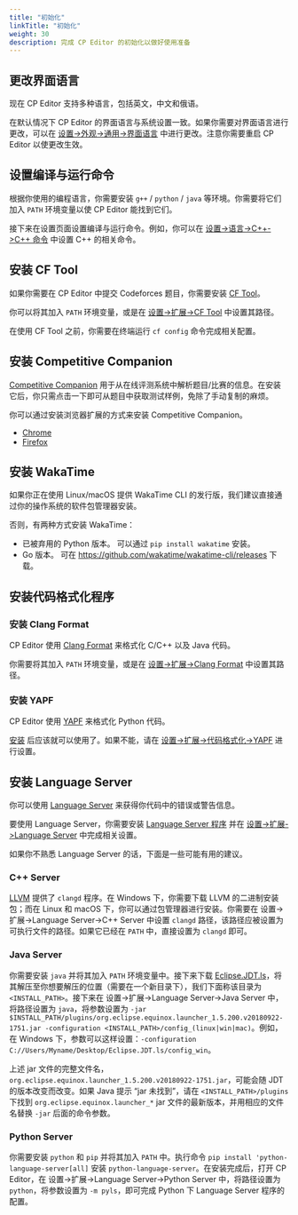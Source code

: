 ```yaml
---
title: "初始化"
linkTitle: "初始化"
weight: 30
description: 完成 CP Editor 的初始化以做好使用准备
---
```


## 更改界面语言

现在 CP Editor 支持多种语言，包括英文，中文和俄语。

在默认情况下 CP Editor 的界面语言与系统设置一致。如果你需要对界面语言进行更改，可以在 [设置->外观->通用->界面语言](../preferences/appearance/\_index.zh.md#界面语言-ui-language) 中进行更改。注意你需要重启 CP Editor 以使更改生效。

## 设置编译与运行命令

根据你使用的编程语言，你需要安装 `g++` / `python` / `java` 等环境。你需要将它们加入 `PATH` 环境变量以使 CP Editor 能找到它们。

接下来在设置页面设置编译与运行命令。例如，你可以在 [设置->语言->C++->C++ 命令](../preferences/language/\_index.zh.md#c-命令) 中设置 C++ 的相关命令。

## 安装 CF Tool

如果你需要在 CP Editor 中提交 Codeforces 题目，你需要安装 [CF Tool](https://github.com/xalanq/cf-tool)。

你可以将其加入 `PATH` 环境变量，或是在 [设置->扩展->CF Tool](../preferences/extensions/\_index.zh.md#cf-tool) 中设置其路径。

在使用 CF Tool 之前，你需要在终端运行 `cf config` 命令完成相关配置。

## 安装 Competitive Companion

[Competitive Companion](https://github.com/jmerle/competitive-companion) 用于从在线评测系统中解析题目/比赛的信息。在安装它后，你只需点击一下即可从题目中获取测试样例，免除了手动复制的麻烦。

你可以通过安装浏览器扩展的方式来安装 Competitive Companion。

-   [Chrome](https://chrome.google.com/webstore/detail/competitive-companion/cjnmckjndlpiamhfimnnjmnckgghkjbl)
-   [Firefox](https://addons.mozilla.org/zh-CN/firefox/addon/competitive-companion/)

## 安装 WakaTime

如果你正在使用 Linux/macOS 提供 WakaTime CLI 的发行版，我们建议直接通过你的操作系统的软件包管理器安装。

否则，有两种方式安装 WakaTime：

-   已被弃用的 Python 版本。 可以通过 `pip install wakatime` 安装。
-   Go 版本。 可在 <https://github.com/wakatime/wakatime-cli/releases> 下载。

## 安装代码格式化程序

### 安装 Clang Format

CP Editor 使用 [Clang Format](http://releases.llvm.org/download.html) 来格式化 C/C++ 以及 Java 代码。

你需要将其加入 `PATH` 环境变量，或是在 [设置->扩展->Clang Format](../preferences/extensions/\_index.zh.md#clang-format) 中设置其路径。

### 安装 YAPF

CP Editor 使用 [YAPF](https://github.com/google/yapf) 来格式化 Python 代码。

[安装](https://github.com/google/yapf#installation) 后应该就可以使用了。如果不能，请在 [设置->扩展->代码格式化->YAPF](../preferences/extensions/\_index.zh.md#yapf) 进行设置。

## 安装 Language Server

你可以使用 [Language Server](https://microsoft.github.io/language-server-protocol/) 来获得你代码中的错误或警告信息。

要使用 Language Server，你需要安装 [Language Server 程序](https://microsoft.github.io/language-server-protocol/implementors/servers/) 并在 [设置->扩展->Language Server](../preferences/extensions/\_index.zh.md#language-server) 中完成相关设置。

如果你不熟悉 Language Server 的话，下面是一些可能有用的建议。

### C++ Server

[LLVM](https://releases.llvm.org/download.html) 提供了 `clangd` 程序。在 Windows 下，你需要下载 LLVM 的二进制安装包；而在 Linux 和 macOS 下，你可以通过包管理器进行安装。你需要在 设置->扩展->Language Server->C++ Server 中设置 `clangd` 路径，该路径应被设置为可执行文件的路径。如果它已经在 `PATH` 中，直接设置为 `clangd` 即可。

### Java Server

你需要安装 `java` 并将其加入 `PATH` 环境变量中。接下来下载 [Eclipse.JDT.ls](http://download.eclipse.org/jdtls/snapshots/jdt-language-server-latest.tar.gz)，将其解压至你想要解压的位置（需要在一个新目录下），我们下面称该目录为 `<INSTALL_PATH>`。接下来在 设置->扩展->Language Server->Java Server 中，将路径设置为 `java`，将参数设置为 `-jar $INSTALL_PATH/plugins/org.eclipse.equinox.launcher_1.5.200.v20180922-1751.jar -configuration <INSTALL_PATH>/config_(linux|win|mac)`。例如，在 Windows 下，参数可以这样设置：`-configuration C://Users/Myname/Desktop/Eclipse.JDT.ls/config_win`。

上述 jar 文件的完整文件名，`org.eclipse.equinox.launcher_1.5.200.v20180922-1751.jar`，可能会随 JDT 的版本改变而改变。如果 Java 提示 “jar 未找到”，请在 `<INSTALL_PATH>/plugins` 下找到 `org.eclipse.equinox.launcher_*` jar 文件的最新版本，并用相应的文件名替换 `-jar` 后面的命令参数。

### Python Server

你需要安装 `python` 和 `pip` 并将其加入 `PATH` 中。执行命令 `pip install 'python-language-server[all]` 安装 `python-language-server`。在安装完成后，打开 CP Editor，在 设置->扩展->Language Server->Python Server 中，将路径设置为 `python`，将参数设置为 `-m pyls`，即可完成 Python 下 Language Server 程序的配置。
